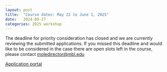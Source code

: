 ```yaml
---
layout: post
title:  "Course dates: May 22 to June 1, 2025"
date:   2024-09-27 
categories: 2025 workshop
---
```


The deadline for priority consideration has closed and we are currently reviewing the submitted applications. If you missed this deadline and would like to be considered in the case there are open slots left in the course, please contact [moledirector@mbl.edu](mailto:moledirector@mbl.edu)

[Application portal](https://www.mbl.edu/education/advanced-research-training-courses/course-offerings/workshop-molecular-evolution)

<!-- 
Applications are open, please see the MBL page for details: [Follow this link](https://www.mbl.edu/education/advanced-research-training-courses/course-offerings/workshop-molecular-evolution)

For priority consideration, be sure to apply by January 29, 2025! -->
